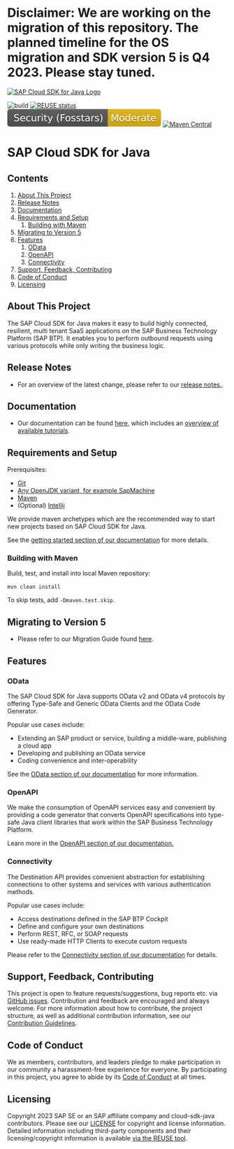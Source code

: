 # Disclaimer: We are working on the migration of this repository. The planned timeline for the OS migration and SDK version 5 is Q4 2023. Please stay tuned.


<a href="https://sap.github.io/cloud-sdk/docs/java/overview-cloud-sdk-for-java"><img src="https://help.sap.com/doc/2324e9c3b28748a4ae2ad08166d77675/1.0/en-US/logo-for-java.svg" alt="SAP Cloud SDK for Java Logo" height="122.92" width="226.773"/></a>

![build](https://github.com/SAP/cloud-sdk-java/workflows/build/badge.svg)
[![REUSE status](https://api.reuse.software/badge/github.com/SAP/cloud-sdk-java)](https://api.reuse.software/info/github.com/SAP/cloud-sdk-java)
[![Fosstars security rating](https://github.com/SAP/cloud-sdk-java/blob/fosstars-report/fosstars_badge.svg)](https://github.com/SAP/cloud-sdk-java/blob/fosstars-report/fosstars_report.md)
[![Maven Central](https://img.shields.io/badge/maven_central-4.0.0-blue.svg)](https://search.maven.org/search?q=g:com.sap.cloud.sdk%20AND%20a:sdk-modules-bom%20AND%20v:4.*)

# SAP Cloud SDK for Java

## Contents
1. [About This Project](#about-this-project)
2. [Release Notes](#release-notes)
3. [Documentation](#documentation)
4. [Requirements and Setup](#requirements-and-setup)
   1. [Building with Maven](#building-with-maven)
5. [Migrating to Version 5](#migrating-to-version-5)
6. [Features](#features)
   1. [OData](#odata)
   2. [OpenAPI](#openapi)
   3. [Connectivity](#connectivity)
6. [Support, Feedback, Contributing](#support-feedback-contributing)
7. [Code of Conduct](#code-of-conduct)
8. [Licensing](#licensing)

## About This Project

The SAP Cloud SDK for Java makes it easy to build highly connected, resilient, multi tenant SaaS applications on the SAP Business Technology Platform (SAP BTP).
It enables you to perform outbound requests using various protocols while only writing the business logic.

## Release Notes
- For an overview of the latest change, please refer to our [release notes.](https://sap.github.io/cloud-sdk/docs/java/v5/release-notes).

## Documentation
- Our documentation can be found [here](https://sap.github.io/cloud-sdk/docs/java/getting-started), which includes an [overview of available tutorials](https://sap.github.io/cloud-sdk/docs/java/guides/tutorial-overview-sdk-java).

## Requirements and Setup

Prerequisites:
- [Git](https://git-scm.com/downloads)
- [Any OpenJDK variant, for example SapMachine](https://sap.github.io/SapMachine/)
- [Maven](https://maven.apache.org/)
- (Optional) [Intellij](./docs/how-to/setup-intellij.md)

We provide maven archetypes which are the recommended way to start new projects based on SAP Cloud SDK for Java.

See the [getting started section of our documentation](https://sap.github.io/cloud-sdk/docs/java/getting-started) for more details.

### Building with Maven

Build, test, and install into local Maven repository:
```
mvn clean install
```
To skip tests, add `-Dmaven.test.skip`.

## Migrating to Version 5

- Please refer to our Migration Guide found [here](https://sap.github.io/cloud-sdk/docs/java/v5/guides/5.0-upgrade).

## Features

### OData

The SAP Cloud SDK for Java supports OData v2 and OData v4 protocols by offering Type-Safe and Generic OData Clients and the OData Code Generator. 

Popular use cases include:
- Extending an SAP product or service, building a middle-ware, publishing a cloud app
- Developing and publishing an OData service
- Coding convenience and inter-operability 

See the [OData section of our documentation](https://sap.github.io/cloud-sdk/docs/java/v5/features/odata/overview#popular-use-cases-for-type-safe-odata-client) for more information.

### OpenAPI

We make the consumption of OpenAPI services easy and convenient by providing a code generator that converts OpenAPI specifications into type-safe Java client libraries that work within the SAP Business Technology Platform.

Learn more in the [OpenAPI section of our documentation.](https://sap.github.io/cloud-sdk/docs/java/v5/features/rest/overview)

### Connectivity

The Destination API provides convenient abstraction for establishing connections to other systems and services with various authentication methods.

Popular use cases include:
- Access destinations defined in the SAP BTP Cockpit
- Define and configure your own destinations
- Perform REST, RFC, or SOAP requests
- Use ready-made HTTP Clients to execute custom requests

Please refer to the [Connectivity section of our documentation](https://sap.github.io/cloud-sdk/docs/java/v5/features/connectivity/destination-service) for details.

## Support, Feedback, Contributing

This project is open to feature requests/suggestions, bug reports etc. via [GitHub issues](https://github.com/sap/cloud-sdk-java/issues). Contribution and feedback are encouraged and always welcome. For more information about how to contribute, the project structure, as well as additional contribution information, see our [Contribution Guidelines](CONTRIBUTING.md).

## Code of Conduct

We as members, contributors, and leaders pledge to make participation in our community a harassment-free experience for everyone. By participating in this project, you agree to abide by its [Code of Conduct](https://github.com/SAP/.github/blob/main/CODE_OF_CONDUCT.md) at all times.

## Licensing

Copyright 2023 SAP SE or an SAP affiliate company and cloud-sdk-java contributors. Please see our [LICENSE](LICENSE) for copyright and license information. Detailed information including third-party components and their licensing/copyright information is available [via the REUSE tool](https://api.reuse.software/info/github.com/SAP/cloud-sdk-java).

